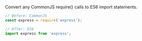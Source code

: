 Convert any CommonJS require() calls to ES6 import statements.

```javascript
// Before: CommonJS
const express = require('express');

// After: ES6
import express from 'express';
```
